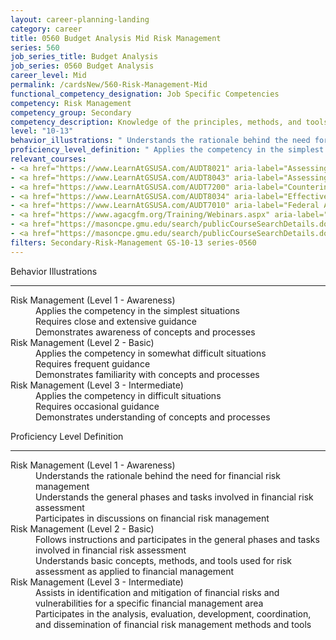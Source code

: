 ```yaml
---
layout: career-planning-landing
category: career
title: 0560 Budget Analysis Mid Risk Management
series: 560
job_series_title: Budget Analysis
job_series: 0560 Budget Analysis
career_level: Mid
permalink: /cardsNew/560-Risk-Management-Mid
functional_competency_designation: Job Specific Competencies
competency: Risk Management
competency_group: Secondary
competency_description: Knowledge of the principles, methods, and tools used for risk assessment and mitigation, including identification of opportunities and assessment of failures and their consequences.
level: "10-13"
behavior_illustrations: " Understands the rationale behind the need for financial risk management  Understands the general phases and tasks involved in financial risk assessment  Participates in discussions on financial risk management ?  Follows instructions and participates in the general phases and tasks involved in financial risk assessment  Understands basic concepts, methods, and tools used for risk assessment as applied to financial management ?  Assists in identification and mitigation of financial risks and vulnerabilities for a specific financial management area  Participates in the analysis, evaluation, development, coordination, and dissemination of financial risk management methods and tools"
proficiency_level_definition: " Applies the competency in the simplest situations  Requires close and extensive guidance  Demonstrates awareness of concepts and processes ?  Applies the competency in somewhat difficult situations  Requires frequent guidance  Demonstrates familiarity with concepts and processes ?  Applies the competency in difficult situations  Requires occasional guidance  Demonstrates understanding of concepts and processes"
relevant_courses: 
- <a href="https://www.LearnAtGSUSA.com/AUDT8021" aria-label="Assessing Controls in Performance Audits (AUDT8021) - https://www.LearnAtGSUSA.com/AUDT8021">Assessing Controls in Performance Audits (AUDT8021)</a>, Graduate School USA (GSUSA)
- <a href="https://www.LearnAtGSUSA.com/AUDT8043" aria-label="Assessing the Reliability of Computer Processed Data (AUDT8043) - https://www.LearnAtGSUSA.com/AUDT8043">Assessing the Reliability of Computer Processed Data (AUDT8043)</a>, Graduate School USA (GSUSA)
- <a href="https://www.LearnAtGSUSA.com/AUDT7200" aria-label="Counterintelligence for Information Security Assessment and Protection (AUDT7200) - https://www.LearnAtGSUSA.com/AUDT7200">Counterintelligence for Information Security Assessment and Protection (AUDT7200)</a>, Graduate School USA (GSUSA)
- <a href="https://www.LearnAtGSUSA.com/AUDT8034" aria-label="Effective Audit Resolution, Follow-up and Implementation (AUDT8034) - https://www.LearnAtGSUSA.com/AUDT8034">Effective Audit Resolution, Follow-up and Implementation (AUDT8034)</a>, Graduate School USA (GSUSA)
- <a href="https://www.LearnAtGSUSA.com/AUDT7010" aria-label="Federal Appropriations Law for Auditors (AUDT7010) - https://www.LearnAtGSUSA.com/AUDT7010">Federal Appropriations Law for Auditors (AUDT7010)</a>, Graduate School USA (GSUSA)
- <a href="https://www.agacgfm.org/Training/Webinars.aspx" aria-label="Webinar - Risk Management - https://www.agacgfm.org/Training/Webinars.aspx">Webinar - Risk Management</a>, AGA
- <a href="https://masoncpe.gmu.edu/search/publicCourseSearchDetails.do?method=load&courseId=2417807" aria-label="PEBU 0425 Managing the Business Enterprise - https://masoncpe.gmu.edu/search/publicCourseSearchDetails.do?method=load&courseId=2417807">PEBU 0425 Managing the Business Enterprise</a>, George Mason University
- <a href="https://masoncpe.gmu.edu/search/publicCourseSearchDetails.do?method=load&courseId=2409491" aria-label="PEBU 0424 Developing a Strategic Mindset - https://masoncpe.gmu.edu/search/publicCourseSearchDetails.do?method=load&courseId=2409491">PEBU 0424 Developing a Strategic Mindset</a>, George Mason University
filters: Secondary-Risk-Management GS-10-13 series-0560
---
```


<div class="desktop:grid-col-6 margin-y-3">
  <div class="border-top-2 bg-white padding-3 shadow-5 height-full members-hover border-1px button-border border-top-blue radius-lg">
    <p class="text-bold label-color font-size-21">Behavior Illustrations</p>
    <hr class="hr-green"/>
    <dl class="text-base card-content-color"><dt>Risk Management (Level 1 - Awareness)</dt><dd>Applies the competency in the simplest situations </dd><dd>Requires close and extensive guidance </dd><dd>Demonstrates awareness of concepts and processes</dd><dt>Risk Management (Level 2 - Basic)</dt><dd>Applies the competency in somewhat difficult situations </dd><dd>Requires frequent guidance </dd><dd>Demonstrates familiarity with concepts and processes</dd><dt>Risk Management (Level 3 - Intermediate)</dt><dd>Applies the competency in difficult situations </dd><dd>Requires occasional guidance </dd><dd>Demonstrates understanding of concepts and processes</dd></dl>
  </div>
</div>
<div class="desktop:grid-col-6 margin-y-3">
  <div class="border-top-2 bg-white padding-3 shadow-5 height-full members-hover border-1px button-border border-top-blue radius-lg">
    <p class="text-bold label-color font-size-21">Proficiency Level Definition</p>
     <hr class="hr-green"/>
    <dl class="text-base card-content-color"><dt>Risk Management (Level 1 - Awareness)</dt><dd>Understands the rationale behind the need for financial risk management </dd><dd>Understands the general phases and tasks involved in financial risk assessment </dd><dd>Participates in discussions on financial risk management</dd><dt>Risk Management (Level 2 - Basic)</dt><dd>Follows instructions and participates in the general phases and tasks involved in financial risk assessment </dd><dd>Understands basic concepts, methods, and tools used for risk assessment as applied to financial management</dd><dt>Risk Management (Level 3 - Intermediate)</dt><dd>Assists in identification and mitigation of financial risks and vulnerabilities for a specific financial management area </dd><dd>Participates in the analysis, evaluation, development, coordination, and dissemination of financial risk management methods and tools</dd></dl>
  </div>
</div>